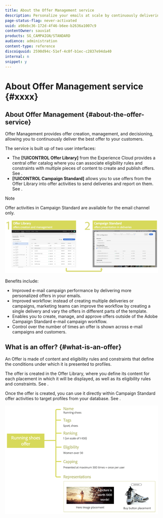 ```yaml
---
title: About the Offer Management service
description: Personalize your emails at scale by continuously delivering the best offers to your customers.
page-status-flag: never-activated
uuid: a98ebc36-172d-4f46-b6ee-b2636a1007c9
contentOwner: sauviat
products: SG_CAMPAIGN/STANDARD
audience: administration
content-type: reference
discoiquuid: 2590d94c-51ef-4c0f-b1ec-c2837e94da40
internal: n
snippet: y
---
```


# About Offer Management service {#xxxx}

## About Offer Management {#about-the-offer-service}

Offer Management provides offer creation, management, and decisioning, allowing you to continuously deliver the best offer to your customers.

The service is built up of two user interfaces:

* The **[!UICONTROL Offer Library]** from the Experience Cloud provides a central offer catalog where you can associate eligibility rules and constraints with multiple pieces of content to create and publish offers. See [](../../sending/using/accessing-the-offer-library.md).
* **[!UICONTROL Campaign Standard]** allows you to use offers from the Offer Library into offer activities to send deliveries and report on them. See [](../../sending/using/inserting-offer-activities.md).

>[!NOTE]
>
>Offer activities in Campaign Standard are available for the email channel only.

![](assets/offers_process.png)

Benefits include:

* Improved e-mail campaign performance by delivering more personalized offers in your emails.
* Improved workflow: instead of creating multiple deliveries or campaigns, marketing teams can improve the workflow by creating a single delivery and vary the offers in different parts of the template.
* Enables you to create, manage, and approve offers outside of the Adobe Campaign Standard e-mail campaign workflow.
* Control over the number of times an offer is shown across e-mail campaigns and customers.

## What is an offer? {#what-is-an-offer}

An Offer is made of content and eligibility rules and constraints that define the conditions under which it is presented to profiles.

The offer is created in the Offer Library, where you define its content for each placement in which it will be displayed, as well as its eligibility rules and constraints. See [](../../sending/using/accessing-the-offer-library.md).

Once the offer is created, you can use it directly within Campaign Standard offer activities to target profiles from your database. See [](../../sending/using/inserting-offer-activities.md).

![](assets/offers_structure.png)
